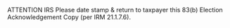 ATTENTION IRS
Please date stamp & return to taxpayer this 83(b) Election Acknowledgement Copy (per IRM 21.1.7.6).
